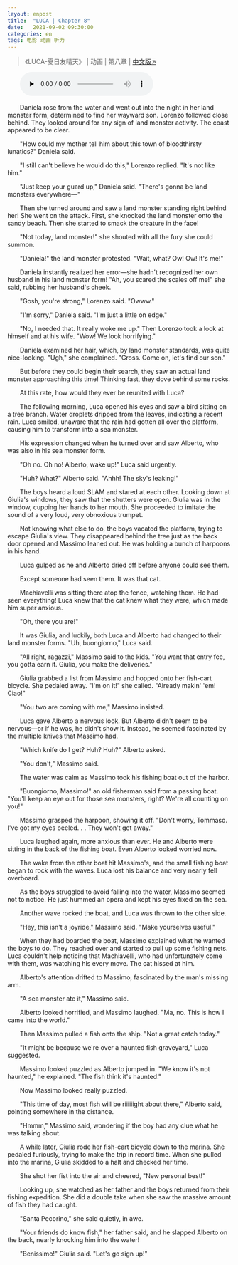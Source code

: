 ```yaml
---
layout: enpost
title:  "LUCA | Chapter 8"
date:   2021-09-02 09:30:00
categories: en
tags: 电影 动画 听力
---
```


>《LUCA-夏日友晴天》 | 动画 | 第八章 | [中文版↗](https://buyivi.xyz/wenji/luca-chapter8/)

​&emsp;&emsp;<audio id="audio" controls="" preload="none">
      <source id="m4a" src="https://buyivi.xyz/wenji/files/audio/Luca/Chapter8.m4a">
</audio>

&emsp;&emsp;Daniela rose from the water and went out into the night in her land monster form, determined to find her wayward son. Lorenzo followed close behind. They looked around for any sign of land monster activity. The coast appeared to be clear.

&emsp;&emsp;"How could my mother tell him about this town of bloodthirsty lunatics?" Daniela said.

&emsp;&emsp;"I still can't believe he would do this," Lorenzo replied. "It's not like him."

&emsp;&emsp;"Just keep your guard up," Daniela said. "There's gonna be land monsters everywhere—"

&emsp;&emsp;Then she turned around and saw a land monster standing right behind her! She went on the attack. First, she knocked the land monster onto the sandy beach. Then she started to smack the creature in the face!

&emsp;&emsp;"Not today, land monster!" she shouted with all the fury she could summon.

&emsp;&emsp;"Daniela!" the land monster protested. "Wait, what? Ow! Ow! It's me!"

&emsp;&emsp;Daniela instantly realized her error—she hadn't recognized her own husband in his land monster form! "Ah, you scared the scales off me!" she said, rubbing her husband's cheek.

&emsp;&emsp;"Gosh, you're strong," Lorenzo said. "Owww."

&emsp;&emsp;"I'm sorry," Daniela said. "I'm just a little on edge."

&emsp;&emsp;"No, I needed that. It really woke me up." Then Lorenzo took a look at himself and at his wife. "Wow! We look horrifying."

&emsp;&emsp;Daniela examined her hair, which, by land monster standards, was quite nice-looking. "Ugh," she complained. "Gross. Come on, let's find our son."

&emsp;&emsp;But before they could begin their search, they saw an actual land monster approaching this time! Thinking fast, they dove behind some rocks.

&emsp;&emsp;At this rate, how would they ever be reunited with Luca?

&emsp;&emsp;The following morning, Luca opened his eyes and saw a bird sitting on a tree branch. Water droplets dripped from the leaves, indicating a recent rain. Luca smiled, unaware that the rain had gotten all over the platform, causing him to transform into a sea monster.

&emsp;&emsp;His expression changed when he turned over and saw Alberto, who was also in his sea monster form.

&emsp;&emsp;"Oh no. Oh no! Alberto, wake up!" Luca said urgently.

&emsp;&emsp;"Huh? What?" Alberto said. "Ahhh! The sky's leaking!"

&emsp;&emsp;The boys heard a loud SLAM and stared at each other. Looking down at Giulia's windows, they saw that the shutters were open. Giulia was in the window, cupping her hands to her mouth. She proceeded to imitate the sound of a very loud, very obnoxious trumpet.

&emsp;&emsp;Not knowing what else to do, the boys vacated the platform, trying to escape Giulia's view. They disappeared behind the tree just as the back door opened and Massimo leaned out. He was holding a bunch of harpoons in his hand.

&emsp;&emsp;Luca gulped as he and Alberto dried off before anyone could see them.

&emsp;&emsp;Except someone had seen them. It was that cat.

&emsp;&emsp;Machiavelli was sitting there atop the fence, watching them. He had seen everything! Luca knew that the cat knew what they were, which made him super anxious.

&emsp;&emsp;"Oh, there you are!"

&emsp;&emsp;It was Giulia, and luckily, both Luca and Alberto had changed to their land monster forms. "Uh, buongiorno," Luca said.

&emsp;&emsp;"All right, ragazzi," Massimo said to the kids. "You want that entry fee, you gotta earn it. Giulia, you make the deliveries."

&emsp;&emsp;Giulia grabbed a list from Massimo and hopped onto her fish-cart bicycle. She pedaled away. "I'm on it!" she called. "Already makin' 'em! Ciao!"

&emsp;&emsp;"You two are coming with me," Massimo insisted.

&emsp;&emsp;Luca gave Alberto a nervous look. But Alberto didn't seem to be nervous—or if he was, he didn't show it. Instead, he seemed fascinated by the multiple knives that Massimo had.

&emsp;&emsp;"Which knife do I get? Huh? Huh?" Alberto asked.

&emsp;&emsp;"You don't," Massimo said.

&emsp;&emsp;The water was calm as Massimo took his fishing boat out of the harbor.

&emsp;&emsp;"Buongiorno, Massimo!" an old fisherman said from a passing boat. "You'll keep an eye out for those sea monsters, right? We're all counting on you!"

&emsp;&emsp;Massimo grasped the harpoon, showing it off. "Don't worry, Tommaso. I've got my eyes peeled. . . They won't get away."

&emsp;&emsp;Luca laughed again, more anxious than ever. He and Alberto were sitting in the back of the fishing boat. Even Alberto looked worried now.

&emsp;&emsp;The wake from the other boat hit Massimo's, and the small fishing boat began to rock with the waves. Luca lost his balance and very nearly fell overboard.

&emsp;&emsp;As the boys struggled to avoid falling into the water, Massimo seemed not to notice. He just hummed an opera and kept his eyes fixed on the sea.

&emsp;&emsp;Another wave rocked the boat, and Luca was thrown to the other side.

&emsp;&emsp;"Hey, this isn't a joyride," Massimo said. "Make yourselves useful."

&emsp;&emsp;When they had boarded the boat, Massimo explained what he wanted the boys to do. They reached over and started to pull up some fishing nets. Luca couldn't help noticing that Machiavelli, who had unfortunately come with them, was watching his every move. The cat hissed at him.

&emsp;&emsp;Alberto's attention drifted to Massimo, fascinated by the man's missing arm.

&emsp;&emsp;"A sea monster ate it," Massimo said.

&emsp;&emsp;Alberto looked horrified, and Massimo laughed. "Ma, no. This is how I came into the world."

&emsp;&emsp;Then Massimo pulled a fish onto the ship. "Not a great catch today."

&emsp;&emsp;"It might be because we're over a haunted fish graveyard," Luca suggested.

&emsp;&emsp;Massimo looked puzzled as Alberto jumped in. "We know it's not haunted," he explained. "The fish think it's haunted."

&emsp;&emsp;Now Massimo looked really puzzled.

&emsp;&emsp;"This time of day, most fish will be riiiiiight about there," Alberto said, pointing somewhere in the distance.

&emsp;&emsp;"Hmmm," Massimo said, wondering if the boy had any clue what he was talking about.

&emsp;&emsp;A while later, Giulia rode her fish-cart bicycle down to the marina. She pedaled furiously, trying to make the trip in record time. When she pulled into the marina, Giulia skidded to a halt and checked her time.

&emsp;&emsp;She shot her fist into the air and cheered, "New personal best!"

&emsp;&emsp;Looking up, she watched as her father and the boys returned from their fishing expedition. She did a double take when she saw the massive amount of fish they had caught.

&emsp;&emsp;"Santa Pecorino," she said quietly, in awe.

&emsp;&emsp;"Your friends do know fish," her father said, and he slapped Alberto on the back, nearly knocking him into the water!

&emsp;&emsp;"Benissimo!" Giulia said. "Let's go sign up!"